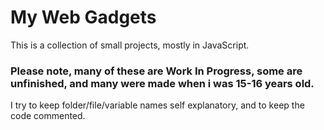 # My Web Gadgets

This is a collection of small projects, mostly in JavaScript. 

### Please note, many of these are Work In Progress, some are unfinished, and many were made when i was 15-16 years old.

I try to keep folder/file/variable names self explanatory, and to keep the code commented.
